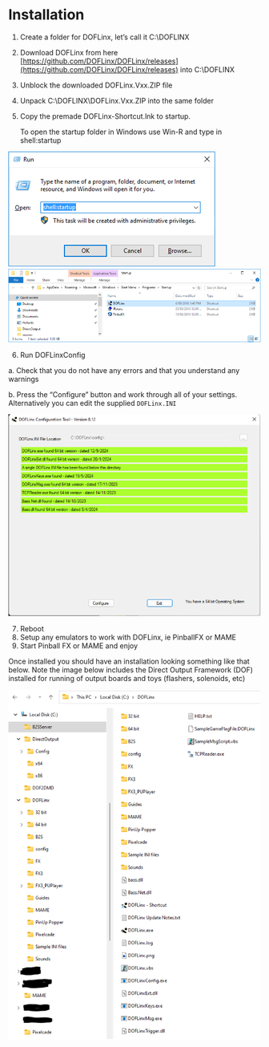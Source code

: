 # Installation

1.	Create a folder for DOFLinx, let’s call it C:\DOFLINX
2.	Download DOFLinx from here [https://github.com/DOFLinx/DOFLinx/releases](https://github.com/DOFLinx/DOFLinx/releases) into C:\DOFLINX
3.	Unblock the downloaded DOFLinx.Vxx.ZIP file
4.	Unpack C:\DOFLINX\DOFLinx.Vxx.ZIP into the same folder
5.	Copy the premade DOFLinx-Shortcut.lnk to startup.

  	To open the startup folder in Windows use Win-R and type in shell:startup
  	
![](../img/media/RunShellStartup.png)
![](../img/media/image3.png)

6.	Run DOFLinxConfig
   
   a.	Check that you do not have any errors and that you understand any warnings
   
   b.	Press the “Configure” button and work through all of your settings.  Alternatively you can edit the supplied `DOFLinx.INI`

![](../img/media/DOFLinxConfig.PNG)

7.	Reboot
8.	Setup any emulators to work with DOFLinx, ie PinballFX or MAME
9.	Start Pinball FX or MAME and enjoy

Once installed you should have an installation looking something like that below.  Note the image below includes the Direct Output Framework (DOF) installed for running of output boards and toys (flashers, solenoids, etc)

![](../img/media/InstallFolder.png)
